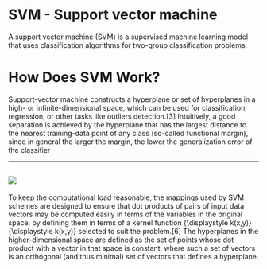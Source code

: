 
# SVM - Support vector machine
A support vector machine (SVM) is a supervised machine learning model that uses classification algorithms for two-group classification problems.


# How Does SVM Work?
Support-vector machine constructs a hyperplane or set of hyperplanes in a high- or infinite-dimensional space, which can be used for classification, regression, or other tasks like outliers detection.[3] Intuitively, a good separation is achieved by the hyperplane that has the largest distance to the nearest training-data point of any class (so-called functional margin), since in general the larger the margin, the lower the generalization error of the classifier

---------------------------------------
![](https://miro.medium.com/max/609/0*lyr5-f7HRu34OLvd.png)
---------------------------------------
To keep the computational load reasonable, the mappings used by SVM schemes are designed to ensure that dot products of pairs of input data vectors may be computed easily in terms of the variables in the original space, by defining them in terms of a kernel function {\displaystyle k(x,y)}{\displaystyle k(x,y)} selected to suit the problem.[6] The hyperplanes in the higher-dimensional space are defined as the set of points whose dot product with a vector in that space is constant, where such a set of vectors is an orthogonal (and thus minimal) set of vectors that defines a hyperplane.
